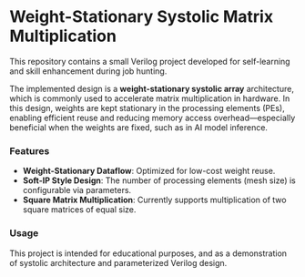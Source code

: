 # Weight-Stationary Systolic Matrix Multiplication

This repository contains a small Verilog project developed for self-learning and skill enhancement during job hunting.

The implemented design is a **weight-stationary systolic array** architecture, which is commonly used to accelerate matrix multiplication in hardware. In this design, weights are kept stationary in the processing elements (PEs), enabling efficient reuse and reducing memory access overhead—especially beneficial when the weights are fixed, such as in AI model inference.

### Features
- **Weight-Stationary Dataflow**: Optimized for low-cost weight reuse.
- **Soft-IP Style Design**: The number of processing elements (mesh size) is configurable via parameters.
- **Square Matrix Multiplication**: Currently supports multiplication of two square matrices of equal size.

### Usage
This project is intended for educational purposes, and as a demonstration of systolic architecture and parameterized Verilog design.
